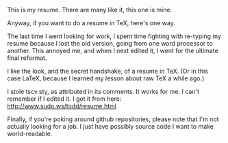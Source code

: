 This is my resume.  There are many like it, this one is mine.

Anyway, if you want to do a resume in TeX, here's one way.

The last time I went looking for work, I spent time fighting with re-typing my
resume because I lost the old version, going from one word processor to
another.  This annoyed me, and when I next edited it, I went for the ultimate
final reformat.

I like the look, and the secret handshake, of a resume in TeX.  (Or in this
case LaTeX, because I learned my lesson about raw TeX a while ago.)

I stole tscv.sty, as attributed in its comments.  It works for me.  I can't
remember if I edited it.  I got it from here: http://www.sudo.ws/todd/resume.html

Finally, if you're poking around github repositories, please note that I'm not
actually looking for a job.  I just have possibly source code I want to make
world-readable.
